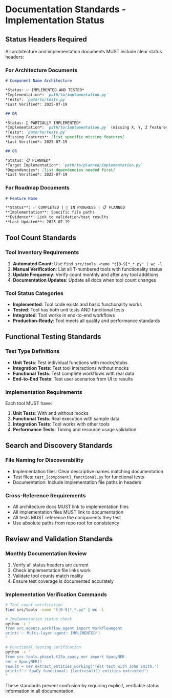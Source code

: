 # Documentation Standards - Implementation Status

## Status Headers Required

All architecture and implementation documents MUST include clear status headers:

### For Architecture Documents
```markdown
# Component Name Architecture

*Status: ✅ IMPLEMENTED AND TESTED*  
*Implementation*: `path/to/implementation.py`  
*Tests*: `path/to/tests.py`  
*Last Verified*: 2025-07-19

## OR

*Status: 🔄 PARTIALLY IMPLEMENTED*  
*Implementation*: `path/to/implementation.py` (missing X, Y, Z features)  
*Tests*: `path/to/tests.py`  
*Missing Features*: [list specific missing features]  
*Last Verified*: 2025-07-19

## OR

*Status: 📋 PLANNED*  
*Target Implementation*: `path/to/planned/implementation.py`  
*Dependencies*: [list dependencies needed first]  
*Last Verified*: 2025-07-19
```

### For Roadmap Documents
```markdown
# Feature Name

**Status**: ✅ COMPLETED | 🔄 IN PROGRESS | 📋 PLANNED  
**Implementation**: Specific file paths  
**Evidence**: Link to validation/test results  
**Last Updated**: 2025-07-19  
```

## Tool Count Standards

### Tool Inventory Requirements
1. **Automated Count**: Use `find src/tools -name "t[0-9]*_*.py" | wc -l` 
2. **Manual Verification**: List all T-numbered tools with functionality status
3. **Update Frequency**: Verify count monthly and after any tool additions
4. **Documentation Updates**: Update all docs when tool count changes

### Tool Status Categories
- **Implemented**: Tool code exists and basic functionality works
- **Tested**: Tool has both unit tests AND functional tests
- **Integrated**: Tool works in end-to-end workflows
- **Production-Ready**: Tool meets all quality and performance standards

## Functional Testing Standards

### Test Type Definitions
- **Unit Tests**: Test individual functions with mocks/stubs
- **Integration Tests**: Test tool interactions without mocks
- **Functional Tests**: Test complete workflows with real data
- **End-to-End Tests**: Test user scenarios from UI to results

### Implementation Requirements
Each tool MUST have:
1. **Unit Tests**: With and without mocks
2. **Functional Tests**: Real execution with sample data  
3. **Integration Tests**: Tool works with other tools
4. **Performance Tests**: Timing and resource usage validation

## Search and Discovery Standards

### File Naming for Discoverability
- Implementation files: Clear descriptive names matching documentation
- Test files: `test_[component]_functional.py` for functional tests
- Documentation: Include implementation file paths in headers

### Cross-Reference Requirements
- All architecture docs MUST link to implementation files
- All implementation files MUST link to documentation
- All tests MUST reference the components they test
- Use absolute paths from repo root for consistency

## Review and Validation Standards

### Monthly Documentation Review
1. Verify all status headers are current
2. Check implementation file links work
3. Validate tool counts match reality
4. Ensure test coverage is documented accurately

### Implementation Verification Commands
```bash
# Tool count verification
find src/tools -name "t[0-9]*_*.py" | wc -l

# Implementation status check
python -c "
from src.agents.workflow_agent import WorkflowAgent
print('✅ Multi-layer agent: IMPLEMENTED')
"

# Functional testing verification  
python -c "
from src.tools.phase1.t23a_spacy_ner import SpacyNER
ner = SpacyNER()
result = ner.extract_entities_working('Test text with John Smith.')
print(f'✅ SpaCy functional: {len(result)} entities extracted')
"
```

These standards prevent confusion by requiring explicit, verifiable status information in all documentation.